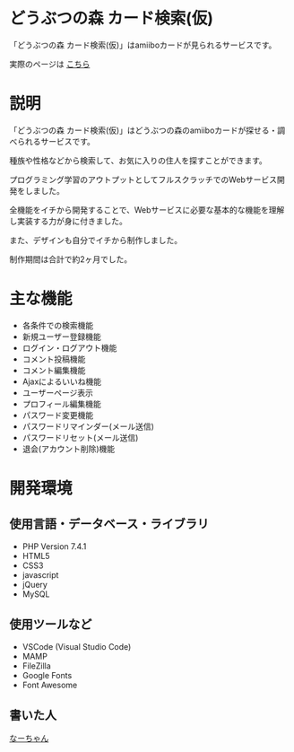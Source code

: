 # どうぶつの森 カード検索(仮)

「どうぶつの森 カード検索(仮)」はamiiboカードが見られるサービスです。

実際のページは [こちら](https://tanakatarou6.com/acnh/)

# 説明

「どうぶつの森 カード検索(仮)」はどうぶつの森のamiiboカードが探せる・調べられるサービスです。

種族や性格などから検索して、お気に入りの住人を探すことができます。

プログラミング学習のアウトプットとしてフルスクラッチでのWebサービス開発をしました。

全機能をイチから開発することで、Webサービスに必要な基本的な機能を理解し実装する力が身に付きました。

また、デザインも自分でイチから制作しました。

制作期間は合計で約2ヶ月でした。


# 主な機能

- 各条件での検索機能
- 新規ユーザー登録機能
- ログイン・ログアウト機能
- コメント投稿機能
- コメント編集機能
- Ajaxによるいいね機能
- ユーザーページ表示
- プロフィール編集機能
- パスワード変更機能
- パスワードリマインダー(メール送信)
- パスワードリセット(メール送信)
- 退会(アカウント削除)機能


# 開発環境
## 使用言語・データベース・ライブラリ

- PHP Version 7.4.1
- HTML5
- CSS3
- javascript
- jQuery
- MySQL


## 使用ツールなど

- VSCode (Visual Studio Code)
- MAMP
- FileZilla
- Google Fonts
- Font Awesome

## 書いた人

[なーちゃん](https://twitter.com/tanakatarou590)
